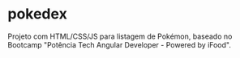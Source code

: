 # pokedex

Projeto com HTML/CSS/JS para listagem de Pokémon, baseado no Bootcamp "Potência Tech Angular Developer - Powered by iFood".